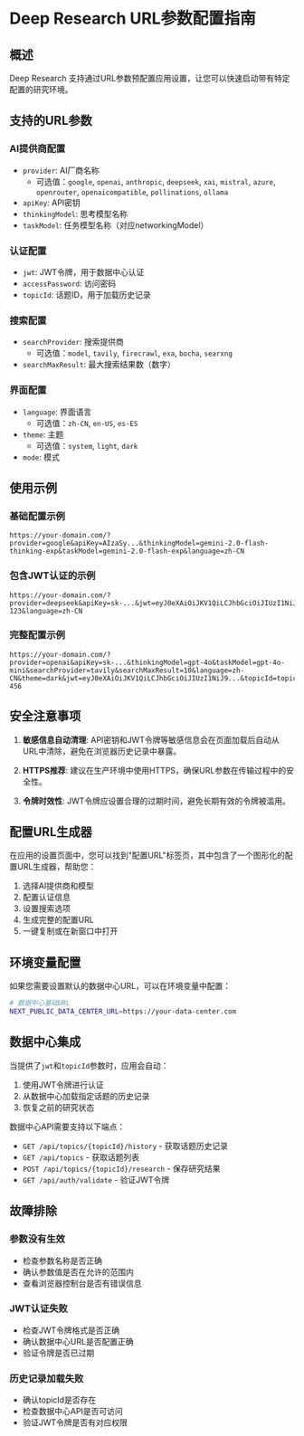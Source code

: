 # Deep Research URL参数配置指南

## 概述

Deep Research 支持通过URL参数预配置应用设置，让您可以快速启动带有特定配置的研究环境。

## 支持的URL参数

### AI提供商配置
- `provider`: AI厂商名称
  - 可选值：`google`, `openai`, `anthropic`, `deepseek`, `xai`, `mistral`, `azure`, `openrouter`, `openaicompatible`, `pollinations`, `ollama`
- `apiKey`: API密钥
- `thinkingModel`: 思考模型名称
- `taskModel`: 任务模型名称（对应networkingModel）

### 认证配置
- `jwt`: JWT令牌，用于数据中心认证
- `accessPassword`: 访问密码
- `topicId`: 话题ID，用于加载历史记录

### 搜索配置
- `searchProvider`: 搜索提供商
  - 可选值：`model`, `tavily`, `firecrawl`, `exa`, `bocha`, `searxng`
- `searchMaxResult`: 最大搜索结果数（数字）

### 界面配置
- `language`: 界面语言
  - 可选值：`zh-CN`, `en-US`, `es-ES`
- `theme`: 主题
  - 可选值：`system`, `light`, `dark`
- `mode`: 模式

## 使用示例

### 基础配置示例
```
https://your-domain.com/?provider=google&apiKey=AIzaSy...&thinkingModel=gemini-2.0-flash-thinking-exp&taskModel=gemini-2.0-flash-exp&language=zh-CN
```

### 包含JWT认证的示例
```
https://your-domain.com/?provider=deepseek&apiKey=sk-...&jwt=eyJ0eXAiOiJKV1QiLCJhbGciOiJIUzI1NiJ9...&topicId=topic-123&language=zh-CN
```

### 完整配置示例
```
https://your-domain.com/?provider=openai&apiKey=sk-...&thinkingModel=gpt-4o&taskModel=gpt-4o-mini&searchProvider=tavily&searchMaxResult=10&language=zh-CN&theme=dark&jwt=eyJ0eXAiOiJKV1QiLCJhbGciOiJIUzI1NiJ9...&topicId=topic-456
```

## 安全注意事项

1. **敏感信息自动清理**: API密钥和JWT令牌等敏感信息会在页面加载后自动从URL中清除，避免在浏览器历史记录中暴露。

2. **HTTPS推荐**: 建议在生产环境中使用HTTPS，确保URL参数在传输过程中的安全性。

3. **令牌时效性**: JWT令牌应设置合理的过期时间，避免长期有效的令牌被滥用。

## 配置URL生成器

在应用的设置页面中，您可以找到"配置URL"标签页，其中包含了一个图形化的配置URL生成器，帮助您：

1. 选择AI提供商和模型
2. 配置认证信息
3. 设置搜索选项
4. 生成完整的配置URL
5. 一键复制或在新窗口中打开

## 环境变量配置

如果您需要设置默认的数据中心URL，可以在环境变量中配置：

```bash
# 数据中心基础URL
NEXT_PUBLIC_DATA_CENTER_URL=https://your-data-center.com
```

## 数据中心集成

当提供了`jwt`和`topicId`参数时，应用会自动：

1. 使用JWT令牌进行认证
2. 从数据中心加载指定话题的历史记录
3. 恢复之前的研究状态

数据中心API需要支持以下端点：

- `GET /api/topics/{topicId}/history` - 获取话题历史记录
- `GET /api/topics` - 获取话题列表
- `POST /api/topics/{topicId}/research` - 保存研究结果
- `GET /api/auth/validate` - 验证JWT令牌

## 故障排除

### 参数没有生效
- 检查参数名称是否正确
- 确认参数值是否在允许的范围内
- 查看浏览器控制台是否有错误信息

### JWT认证失败
- 检查JWT令牌格式是否正确
- 确认数据中心URL是否配置正确
- 验证令牌是否已过期

### 历史记录加载失败
- 确认topicId是否存在
- 检查数据中心API是否可访问
- 验证JWT令牌是否有对应权限
